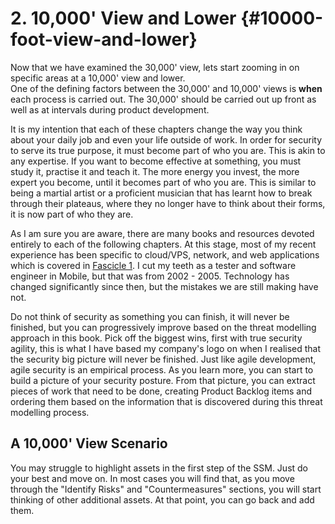 # 2. 10,000' View and Lower {#10000-foot-view-and-lower}

Now that we have examined the 30,000' view, lets start zooming in on specific areas at a 10,000' view and lower.  
One of the defining factors between the 30,000' and 10,000' views is **when** each process is carried out. 
The 30,000' should be carried out up front as well as at intervals during product development.  

It is my intention that each of these chapters change the way you think about your daily job and even your life outside of work. In order for security to serve its true purpose, it must become part of who you are. This is akin to any expertise. If you want to become effective at something, you must study it, practise it and teach it. The more energy you invest, the more expert you become, until it becomes part of who you are. This is similar to being a martial artist or a proficient musician that has learnt how to break through their plateaus, where they no longer have to think about their forms, it is now part of who they are.

As I am sure you are aware, there are many books and resources devoted entirely to each of the following chapters. At this stage, most of my recent experience has been specific to cloud/VPS, network, and web applications which is covered in [Fascicle 1](https://leanpub.com/holistic-infosec-for-web-developers-fascicle1-vps-network-cloud-webapplications). I cut my teeth as a tester and software engineer in Mobile, but that was from 2002 - 2005. Technology has changed significantly since then, but the mistakes we are still making have not.

Do not think of security as something you can finish, it will never be finished, but you can progressively improve based on the threat modelling approach in this book. Pick off the biggest wins, first with true security agility, this is what I have based my company's logo on when I realised that the security big picture will never be finished. Just like agile development, agile security is an empirical process. As you learn more, you can start to build a picture of your security posture. From that picture, you can extract pieces of work that need to be done, creating Product Backlog items and ordering them based on the information that is discovered during this threat modelling process.

## A 10,000' View Scenario

You may struggle to highlight assets in the first step of the SSM. Just do your best and move on. In most cases you will find that, as you move through the "Identify Risks" and "Countermeasures" sections, you will start thinking of other additional assets. At that point, you can go back and add them.
